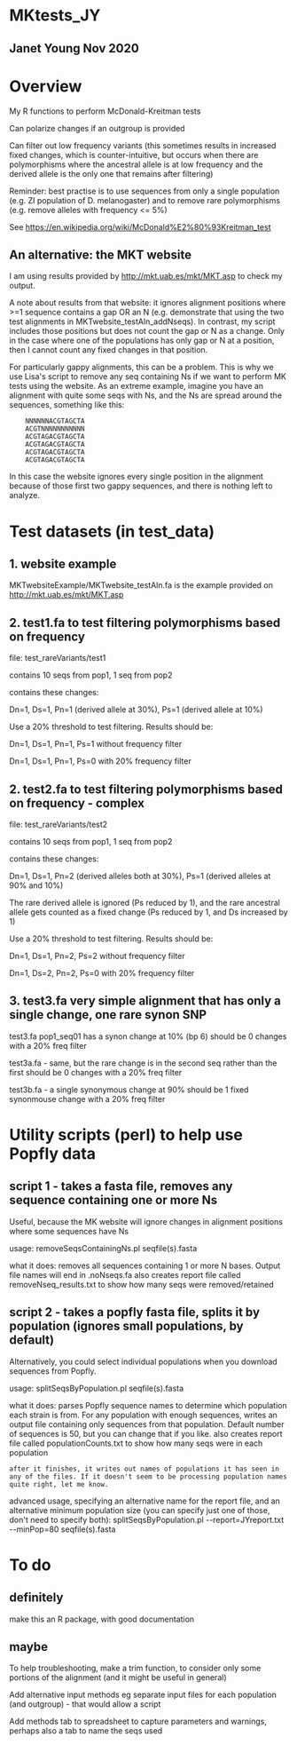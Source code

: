 # MKtests_JY

## Janet Young Nov 2020

# Overview
My R functions to perform McDonald-Kreitman tests

Can polarize changes if an outgroup is provided

Can filter out low frequency variants (this sometimes results in increased fixed changes, which is counter-intuitive, but occurs when there are polymorphisms where the ancestral allele is at low frequency and the derived allele is the only one that remains after filtering)

Reminder:  best practise is to use sequences from only a single population (e.g. ZI population of D. melanogaster) and to remove rare polymorphisms (e.g. remove alleles with frequency <= 5%)

See https://en.wikipedia.org/wiki/McDonald%E2%80%93Kreitman_test

## An alternative: the MKT website

I am using results provided by http://mkt.uab.es/mkt/MKT.asp to check my output. 

A note about results from that website: it ignores alignment positions where >=1 sequence contains a gap OR an N (e.g. demonstrate that using the two test alignments in MKTwebsite_testAln_addNseqs).  In contrast, my script includes those positions but does not count the gap or N as a change.  Only in the case where one of the populations has only gap or N at a position, then I cannot count any fixed changes in that position.

For particularly gappy alignments, this can be a problem. This is why we use Lisa's script to remove any seq containing Ns if we want to perform MK tests using the website.  As an extreme example, imagine you have an alignment with quite some seqs with Ns, and the Ns are spread around the sequences, something like this:
```
    NNNNNNACGTAGCTA
    ACGTNNNNNNNNNNN
    ACGTAGACGTAGCTA
    ACGTAGACGTAGCTA
    ACGTAGACGTAGCTA
    ACGTAGACGTAGCTA
```

In this case the website ignores every single position in the alignment because of those first two gappy sequences, and there is nothing left to analyze.  


# Test datasets (in test_data)

## 1. website example
MKTwebsiteExample/MKTwebsite_testAln.fa
is the example provided on http://mkt.uab.es/mkt/MKT.asp 

## 2. test1.fa to test filtering polymorphisms based on frequency

file: test_rareVariants/test1

contains 10 seqs from pop1, 1 seq from pop2

contains these changes: 

Dn=1, Ds=1, Pn=1 (derived allele at 30%), Ps=1 (derived allele at 10%)

Use a 20% threshold to test filtering. Results should be:

Dn=1, Ds=1, Pn=1, Ps=1   without frequency filter

Dn=1, Ds=1, Pn=1, Ps=0   with 20% frequency filter


## 2. test2.fa to test filtering polymorphisms based on frequency - complex

file: test_rareVariants/test2

contains 10 seqs from pop1, 1 seq from pop2

contains these changes: 

Dn=1, Ds=1, Pn=2 (derived alleles both at 30%), Ps=1 (derived alleles at 90% and 10%)

The rare derived allele is ignored (Ps reduced by 1), and the rare ancestral allele gets counted as a fixed change (Ps reduced by 1, and Ds increased by 1)

Use a 20% threshold to test filtering. Results should be:

Dn=1, Ds=1,  Pn=2,  Ps=2   without frequency filter

Dn=1, Ds=2,  Pn=2,  Ps=0   with 20% frequency filter


## 3. test3.fa very simple alignment that has only a single change, one rare synon SNP

test3.fa
pop1_seq01 has a synon change at 10% (bp 6)
should be 0 changes with a 20% freq filter

test3a.fa - same, but the rare change is in the second seq rather than the first
should be 0 changes with a 20% freq filter

test3b.fa - a single synonymous change at 90%
should be 1 fixed synonmouse change with a 20% freq filter


# Utility scripts (perl) to help use Popfly data

## script 1 - takes a fasta file, removes any sequence containing one or more Ns

Useful, because the MK website will ignore changes in alignment positions where some sequences have Ns

usage: 
    removeSeqsContainingNs.pl seqfile(s).fasta

what it does:
   removes all sequences containing 1 or more N bases. 
   Output file names will end in .noNseqs.fa
   also creates report file called removeNseq_results.txt to show how many seqs were removed/retained


## script 2 - takes a popfly fasta file, splits it by population (ignores small populations, by default)

Alternatively, you could select individual populations when you download sequences from Popfly.

usage: 
    splitSeqsByPopulation.pl seqfile(s).fasta

what it does:
    parses Popfly sequence names to determine which population each strain is from. 
    For any population with enough sequences, writes an output file containing only sequences from that population.  Default number of sequences is 50, but you can change that if you like.
    also creates report file called populationCounts.txt to show how many seqs were in each population
    
    after it finishes, it writes out names of populations it has seen in any of the files. If it doesn't seem to be processing population names quite right, let me know.
    
advanced usage, specifying an alternative name for the report file, and an alternative minimum population size (you can specify just one of those, don't need to specify both):
    splitSeqsByPopulation.pl --report=JYreport.txt --minPop=80 seqfile(s).fasta


# To do

## definitely

make this an R package, with good documentation

## maybe

To help troubleshooting, make a trim function, to consider only some portions of the alignment (and it might be useful in general)

Add alternative input methods eg separate input files for each population (and outgroup) - that would allow a script

Add methods tab to spreadsheet to capture parameters and warnings, perhaps also a tab to name the seqs used
